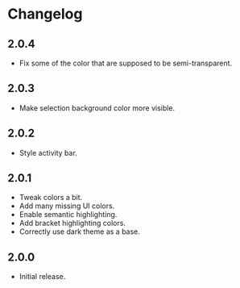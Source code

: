 # Changelog

## 2.0.4

- Fix some of the color that are supposed to be semi-transparent.

## 2.0.3

- Make selection background color more visible.

## 2.0.2

- Style activity bar.

## 2.0.1

- Tweak colors a bit.
- Add many missing UI colors.
- Enable semantic highlighting.
- Add bracket highlighting colors.
- Correctly use dark theme as a base.

## 2.0.0

- Initial release.
